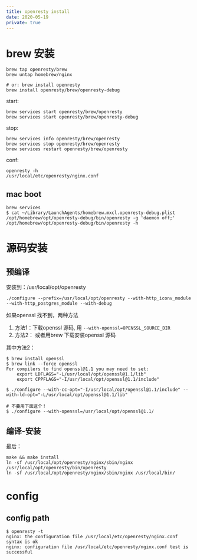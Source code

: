```yaml
---
title: openresty install
date: 2020-05-19
private: true
---
```

# brew 安装
    brew tap openresty/brew
    brew untap homebrew/nginx

    # or: brew install openresty 
    brew install openresty/brew/openresty-debug

start:

    brew services start openresty/brew/openresty
    brew services start openresty/brew/openresty-debug

stop:

    brew services info openresty/brew/openresty
    brew services stop openresty/brew/openresty
    brew services restart openresty/brew/openresty


conf:

    openresty -h 
    /usr/local/etc/openresty/nginx.conf

## mac boot
    brew services
    $ cat ~/Library/LaunchAgents/homebrew.mxcl.openresty-debug.plist
    /opt/homebrew/opt/openresty-debug/bin/openresty -g 'daemon off;'
    /opt/homebrew/opt/openresty-debug/bin/openresty -h

# 源码安装
## 预编译
安装到：/usr/local/opt/openresty

    ./configure --prefix=/usr/local/opt/openresty --with-http_iconv_module  --with-http_postgres_module --with-debug

如果openssl 找不到，两种方法
1. 方法1：下载openssl 源码, 用 `--with-openssl=OPENSSL_SOURCE_DIR`
2. 方法2： 或者用brew 下载安装openssl 源码

其中方法2：

    $ brew install openssl
    $ brew link --force openssl
    For compilers to find openssl@1.1 you may need to set:
        export LDFLAGS="-L/usr/local/opt/openssl@1.1/lib"
        export CPPFLAGS="-I/usr/local/opt/openssl@1.1/include"

    $ ./configure --with-cc-opt="-I/usr/local/opt/openssl@1.1/include" --with-ld-opt="-L/usr/local/opt/openssl@1.1/lib" `

    # 不要用下面这个！
    $ ./configure --with-openssl=/usr/local/opt/openssl@1.1/

## 编译-安装
最后：

    make && make install
    ln -sf /usr/local/opt/openresty/nginx/sbin/nginx /usr/local/opt/openresty/bin/openresty
    ln -sf /usr/local/opt/openresty/nginx/sbin/nginx /usr/local/bin/

# config

## config path

    $ openresty -t
    nginx: the configuration file /usr/local/etc/openresty/nginx.conf syntax is ok
    nginx: configuration file /usr/local/etc/openresty/nginx.conf test is successful